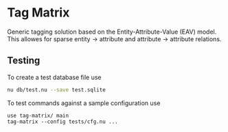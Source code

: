 # Tag Matrix

Generic tagging solution based on the Entity-Attribute-Value (EAV) model.
This allowes for sparse entity -> attribute and attribute -> attribute relations.

## Testing

To create a test database file use
```sh
nu db/test.nu --save test.sqlite
```

To test commands against a sample configuration use
```nu
use tag-matrix/ main
tag-matrix --config tests/cfg.nu ...
```
